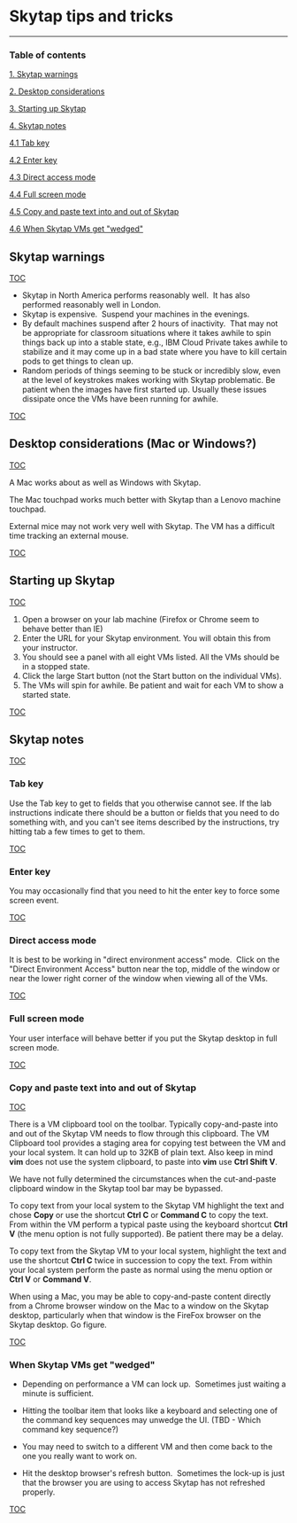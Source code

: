 # Skytap tips and tricks
---
<a name="toc"></a>
### Table of contents

[1. Skytap warnings](#skytapwarnings)

[2. Desktop considerations](#desktopconsiderations)

[3. Starting up Skytap](#startskytap)

[4. Skytap notes](#skytapnotes)

[4.1 Tab key](#tabkey)

[4.2 Enter key](#enterkey)

[4.3 Direct access mode](#directaccessmode)

[4.4 Full screen mode](#fullscreenmode)

[4.5 Copy and paste text into and out of Skytap](#copypaste)

[4.6 When Skytap VMs get "wedged"](#wedgedvms)


<a name="skytapwarnings"></a>
## Skytap warnings
[TOC](#toc)
- Skytap in North America performs reasonably well.  It has also performed reasonably well in London. 
- Skytap is expensive.  Suspend your machines in the evenings.
- By default machines suspend after 2 hours of inactivity.  That may not be appropriate for classroom situations where it takes awhile to spin things back up into a stable state, e.g., IBM Cloud Private takes awhile to stabilize and it may come up in a bad state where you have to kill certain pods to get things to clean up.
- Random periods of things seeming to be stuck or incredibly slow, even at the level of keystrokes makes working with Skytap problematic. Be patient when the images have first started up.  Usually these issues dissipate once the VMs have been running for awhile.

[TOC](#toc)
<a name="desktopconsiderations"></a>
## Desktop considerations (Mac or Windows?)
[TOC](#toc)

A Mac works about as well as Windows with Skytap.

The Mac touchpad works much better with Skytap than a Lenovo machine touchpad.

External mice may not work very well with Skytap.  The VM has a difficult time tracking an external mouse.

[TOC](#toc)
<a name="startskytap"></a>
## Starting up Skytap
[TOC](#toc)

1. Open a browser on your lab machine (Firefox or Chrome seem to behave better than IE)
2. Enter the URL for your Skytap environment. You will obtain this from your instructor.
3. You should see a panel with all eight VMs listed. All the VMs should be in a stopped state.
4. Click the large Start button (not the Start button on the individual VMs).
5. The VMs will spin for awhile.  Be patient and wait for each VM to show a started state.

[TOC](#toc)
<a name="skytapnotes"></a>
## Skytap notes

[TOC](#toc)
<a name="tabkey"></a>
### Tab key

Use the Tab key to get to fields that you otherwise cannot see. If the lab instructions indicate there should be a button or fields that you need to do something with, and you can't see items described by the instructions, try hitting tab a few times to get to them.

[TOC](#toc)
<a name="enterkey"></a>
### Enter key

You may occasionally find that you need to hit the enter key to force some screen event.

[TOC](#toc)
<a name="directaccessmode"></a>
### Direct access mode

It is best to be working in "direct environment access" mode.  Click on the "Direct Environment Access" button near the top, middle of the window or near the lower right corner of the window when viewing all of the VMs.

[TOC](#toc)
<a name="fullscreenmode"></a>
### Full screen mode

Your user interface will behave better if you put the Skytap desktop in full screen mode.

[TOC](#toc)
<a name="copypaste"></a>
### Copy and paste text into and out of Skytap

[TOC](#toc)

There is a VM clipboard tool on the toolbar.  Typically copy-and-paste into and out of the Skytap VM needs to flow through this clipboard.  The VM Clipboard tool provides a staging area for copying test between the VM and your local system.  It can hold up to 32KB of plain text.  Also keep in mind **vim** does not use the system clipboard, to paste into **vim** use **Ctrl Shift V**.

We have not fully determined the circumstances when the cut-and-paste clipboard window in the Skytap tool bar may be bypassed.

To copy text from your local system to the Skytap VM highlight the text and chose **Copy** or use the shortcut **Ctrl C** or **Command C** to copy the text.  From within the VM perform a typical paste using the keyboard shortcut **Ctrl V** (the menu option is not fully supported).   Be patient there may be a delay.

To copy text from the Skytap VM to your local system, highlight the text and  use the shortcut **Ctrl C** twice in succession to copy the text.  From within your local system perform the paste as normal using the menu option or **Ctrl V** or **Command V**.

When using a Mac, you may be able to copy-and-paste content directly from a Chrome browser window on the Mac to a window on the Skytap desktop, particularly when that window is the FireFox browser on the Skytap desktop.  Go figure.

[TOC](#toc)

<a name="wedgedvms"></a>
### When Skytap VMs get "wedged"

- Depending on performance a VM can lock up.  Sometimes just waiting a minute is sufficient.

- Hitting the toolbar item that looks like a keyboard and selecting one of the command key sequences may unwedge the UI.  (TBD - Which command key sequence?)

- You may need to switch to a different VM and then come back to the one you really want to work on.

- Hit the desktop browser's refresh button.  Sometimes the lock-up is just that the browser you are using to access Skytap has not refreshed properly. 

[TOC](#toc)

